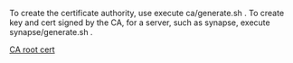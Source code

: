 To create the certificate authority, use execute ca/generate.sh .  To create key and cert signed by the CA, for a server, such as synapse, execute synapse/generate.sh .

<a href='https://raw.githubusercontent.com/abugher/fleet/master/conf/ssl/ca/root/cert.pem'>CA root cert</a>
